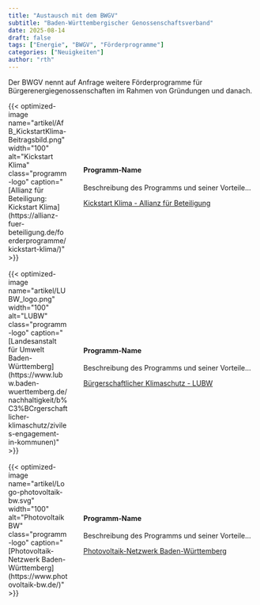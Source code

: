 ```yaml
---
title: "Austausch mit dem BWGV"
subtitle: "Baden-Württembergischer Genossenschaftsverband"
date: 2025-08-14
draft: false
tags: ["Energie", "BWGV", "Förderprogramme"]
categories: ["Neuigkeiten"]
author: "rth"
---
```


Der BWGV nennt auf Anfrage weitere Förderprogramme für Bürgerenergiegenossenschaften im Rahmen von Gründungen und danach.

<div class="foerderprogramme">
  <div class="programm-item" style="display: flex; align-items: center; margin-bottom: 1rem;">
    <div style="flex-shrink: 0; margin-right: 2rem; width: 120px;">
      {{< optimized-image name="artikel/AfB_KickstartKlima-Beitragsbild.png" width="100" alt="Kickstart Klima" class="programm-logo" caption="[Allianz für Beteiligung: Kickstart Klima](https://allianz-fuer-beteiligung.de/foerderprogramme/kickstart-klima/)" >}}
    </div>
    <div class="programm-link">
	  <h4>Programm-Name</h4>
	  <p>Beschreibung des Programms und seiner Vorteile...</p>
      <a href="https://allianz-fuer-beteiligung.de/foerderprogramme/kickstart-klima/">Kickstart Klima - Allianz für Beteiligung</a>
    </div>
  </div>

  <div class="programm-item" style="display: flex; align-items: center; margin-bottom: 1rem;">
    <div style="flex-shrink: 0; margin-right: 2rem; width: 120px;">
      {{< optimized-image name="artikel/LUBW_logo.png" width="100" alt="LUBW" class="programm-logo" caption="[Landesanstalt für Umwelt Baden-Württemberg](https://www.lubw.baden-wuerttemberg.de/nachhaltigkeit/b%C3%BCrgerschaftlicher-klimaschutz/ziviles-engagement-in-kommunen)" >}}
    </div>
    <div class="programm-link">
	  <h4>Programm-Name</h4>
	  <p>Beschreibung des Programms und seiner Vorteile...</p>
      <a href="https://www.lubw.baden-wuerttemberg.de/nachhaltigkeit/b%C3%BCrgerschaftlicher-klimaschutz/ziviles-engagement-in-kommunen">Bürgerschaftlicher Klimaschutz - LUBW</a>
    </div>
  </div>

  <div class="programm-item" style="display: flex; align-items: center; margin-bottom: 1rem;">
    <div style="flex-shrink: 0; margin-right: 2rem; width: 120px;">
      {{< optimized-image name="artikel/Logo-photovoltaik-bw.svg" width="100" alt="Photovoltaik BW" class="programm-logo" caption="[Photovoltaik-Netzwerk Baden-Württemberg](https://www.photovoltaik-bw.de/)" >}}
    </div>
    <div class="programm-link">
  	  <h4>Programm-Name</h4>
	  <p>Beschreibung des Programms und seiner Vorteile...</p>
      <a href="https://www.photovoltaik-bw.de/">Photovoltaik-Netzwerk Baden-Württemberg</a>
    </div>
  </div>
</div>


